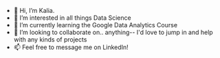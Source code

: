 - 👋 Hi, I’m Kalia.
- 👀 I’m interested in all things Data Science
- 🌱 I’m currently learning the Google Data Analytics Course
- 💞️ I’m looking to collaborate on.. anything-- I'd love to jump in and help with any kinds of projects
- 📫 Feel free to message me on LinkedIn!

<!---
kdfoster86/kdfoster86 is a ✨ special ✨ repository because its `README.md` (this file) appears on your GitHub profile.
You can click the Preview link to take a look at your changes.
--->
